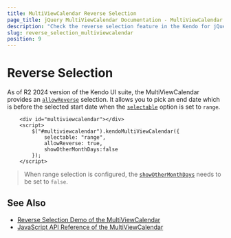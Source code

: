 ```yaml
---
title: MultiViewCalendar Reverse Selection
page_title: jQuery MultiViewCalendar Documentation - MultiViewCalendar Reverse Selection
description: "Check the reverse selection feature in the Kendo for jQuery MultiViewCalendar."
slug: reverse_selection_multiviewcalendar
position: 9
---
```


# Reverse Selection

As of R2 2024 version of the Kendo UI suite, the MultiViewCalendar provides an [`allowReverse`](/api/javascript/ui/multiviewcalendar/configuration/allowreverse) selection. It allows you to pick an end date which is before the selected start date when the [`selectable`](/api/javascript/ui/multiviewcalendar/configuration/selectable) option is set to `range`.

```dojo
    <div id="multiviewcalendar"></div>
    <script>
        $("#multiviewcalendar").kendoMultiViewCalendar({
            selectable: "range",
            allowReverse: true,
            showOtherMonthDays:false
        });
    </script>
```
> When range selection is configured, the [`showOtherMonthDays`](/api/javascript/ui/multiviewcalendar/configuration/showothermonthdays) needs to be set to `false`.

## See Also

* [Reverse Selection Demo of the MultiViewCalendar](https://demos.telerik.com/kendo-ui/multiviewcalendar/reverse-selection)
* [JavaScript API Reference of the MultiViewCalendar](/api/javascript/ui/multiviewcalendar)
